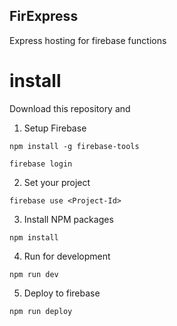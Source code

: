 ## FirExpress
Express hosting for firebase functions
# install
Download this repository and
1. Setup Firebase

```
npm install -g firebase-tools
```
```
firebase login
```
2. Set your project

```
firebase use <Project-Id>
```

3. Install NPM packages

```
npm install 
```
4. Run for development
```
npm run dev
```
5. Deploy to firebase
```
npm run deploy
```

